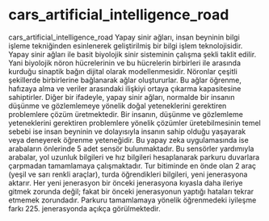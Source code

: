 # cars_artificial_intelligence_road
cars_artificial_intelligence_road
Yapay sinir ağları, insan beyninin bilgi işleme tekniğinden esinlenerek geliştirilmiş bir bilgi işlem teknolojisidir. Yapay sinir ağları ile basit biyolojik sinir sisteminin çalışma şekli taklit edilir. Yani biyolojik nöron hücrelerinin ve bu hücrelerin birbirleri ile arasında kurduğu sinaptik bağın dijital olarak modellenmesidir. Nöronlar çeşitli şekillerde birbirlerine bağlanarak ağlar oluştururlar. Bu ağlar öğrenme, hafızaya alma ve veriler arasındaki ilişkiyi ortaya çıkarma kapasitesine sahiptirler. Diğer bir ifadeyle, yapay sinir ağları, normalde bir insanın düşünme ve gözlemlemeye yönelik doğal yeteneklerini gerektiren problemlere çözüm üretmektedir. Bir insanın, düşünme ve gözlemleme yeteneklerini gerektiren problemlere yönelik çözümler üretebilmesinin temel sebebi ise insan beyninin ve dolayısıyla insanın sahip olduğu yaşayarak veya deneyerek öğrenme yeteneğidir.
Bu yapay zeka uygulamasında ise arabaların önlerinde 5 adet sensör bulunmaktadır. Bu sensörler yardımıyla arabalar, yol uzunluk bilgileri ve hız bilgileri hesaplanarak parkuru duvarlara çarpmadan tamamlamaya çalışmaktadır. Tur bitiminde en önde olan 2 araç (yeşil ve sarı renkli araçlar), turda öğrendikleri bilgileri, yeni jenerasyona aktarır. Her yeni jenerasyon bir önceki jenerasyona kıyasla daha ileriye gitmek zorunda değil; fakat bir önceki jenerasyonun yaptığı hataları tekrar etmemek zorundadır.  Parkuru tamamlamaya yönelik öğrenmedeki iyileşme farkı 225. jenerasyonda açıkça görülmektedir. 

